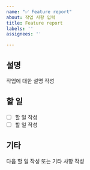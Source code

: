 ```yaml
---
name: "✅ Feature report"
about: 작업 사항 입력
title: Feature report
labels: ''
assignees: ''

---
```


## 설명
작업에 대한 설명 작성

## 할 일
- [ ] 할 일 작성
- [ ] 할 일 작성

## 기타
다음 할 일 작성 또는 기타 사항 작성
